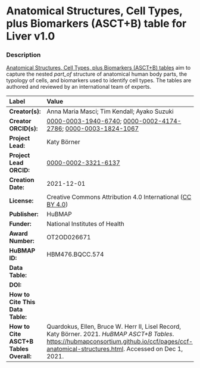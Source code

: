 # Anatomical Structures, Cell Types, plus Biomarkers (ASCT+B) table for Liver v1.0

### Description
[Anatomical Structures, Cell Types, plus Biomarkers (ASCT+B) tables](https://hubmapconsortium.github.io/ccf/pages/ccf-anatomical-structures.html) aim to capture the nested *part_of* structure of anatomical human body parts, the typology of cells, and biomarkers used to identify cell types. The tables are authored and reviewed by an international team of experts.

| Label | Value |
| :------------- |:-------------|
| **Creator(s):** | Anna Maria Masci; Tim Kendall; Ayako Suzuki |
| **Creator ORCID(s):** | [0000-0003-1940-6740](https://orcid.org/0000-0003-1940-6740); [0000-0002-4174-2786](https://orcid.org/0000-0002-4174-2786); [0000-0003-1824-1067](https://orcid.org/0000-0003-1824-1067) |
| **Project Lead:** | Katy B&ouml;rner |
| **Project Lead ORCID:** | [0000-0002-3321-6137](https://orcid.org/0000-0002-3321-6137) |
| **Creation Date:** | 2021-12-01 |
| **License:** | Creative Commons Attribution 4.0 International ([CC BY 4.0](https://creativecommons.org/licenses/by/4.0/)) |
| **Publisher:** | HuBMAP |
| **Funder:** | National Institutes of Health |
| **Award Number:** | OT2OD026671 |
| **HuBMAP ID:** | HBM476.BQCC.574 |
| **Data Table:** |   |
| **DOI:** |  |
| **How to Cite This Data Table:** |  |
| **How to Cite ASCT+B Tables Overall:** | Quardokus, Ellen, Bruce W. Herr II, Lisel Record, Katy B&ouml;rner. 2021. *HuBMAP ASCT+B Tables*. https://hubmapconsortium.github.io/ccf/pages/ccf-anatomical-structures.html. Accessed on Dec 1, 2021. |
